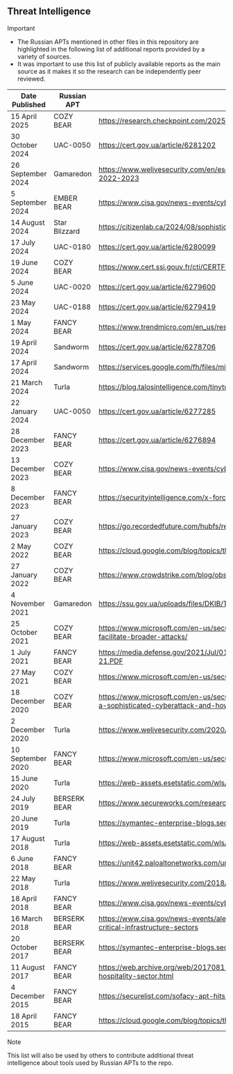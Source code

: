 ## Threat Intelligence

> [!IMPORTANT]
> - The Russian APTs mentioned in other files in this repository are highlighted in the following list of additional reports provided by a variety of sources.
> - It was important to use this list of publicly available reports as the main source as it makes it so the research can be independently peer reviewed.

| Date Published | Russian APT | Report |
|---|---|---|
| 15 April 2025 | COZY BEAR | https://research.checkpoint.com/2025/apt29-phishing-campaign/ |
| 30 October 2024 | UAC-0050 | https://cert.gov.ua/article/6281202 |
| 26 September 2024 | Gamaredon | https://www.welivesecurity.com/en/eset-research/cyberespionage-gamaredon-way-analysis-toolset-used-spy-ukraine-2022-2023 |
| 5 September 2024 | EMBER BEAR | https://www.cisa.gov/news-events/cybersecurity-advisories/aa24-249a |
| 14 August 2024 | Star Blizzard | https://citizenlab.ca/2024/08/sophisticated-phishing-targets-russias-perceived-enemies-around-the-globe/ |
| 17 July 2024 | UAC-0180 | https://cert.gov.ua/article/6280099 |
| 19 June 2024 | COZY BEAR | https://www.cert.ssi.gouv.fr/cti/CERTFR-2024-CTI-006/ |
| 5 June 2024 | UAC-0020 | https://cert.gov.ua/article/6279600 |
| 23 May 2024 | UAC-0188 | https://cert.gov.ua/article/6279419 |
| 1 May 2024 | FANCY BEAR | https://www.trendmicro.com/en_us/research/24/e/router-roulette.html |
| 19 April 2024 | Sandworm | https://cert.gov.ua/article/6278706 |
| 17 April 2024 | Sandworm | https://services.google.com/fh/files/misc/apt44-unearthing-sandworm.pdf |
| 21 March 2024 | Turla | https://blog.talosintelligence.com/tinyturla-full-kill-chain/ |
| 22 January 2024 | UAC-0050 | https://cert.gov.ua/article/6277285 |
| 28 December 2023 | FANCY BEAR | https://cert.gov.ua/article/6276894 |
| 13 December 2023 | COZY BEAR | https://www.cisa.gov/news-events/cybersecurity-advisories/aa23-347a | 
| 8 December 2023 | FANCY BEAR | https://securityintelligence.com/x-force/itg05-ops-leverage-israel-hamas-conflict-lures-to-deliver-headlace-malware/ |
| 27 January 2023 | COZY BEAR | https://go.recordedfuture.com/hubfs/reports/cta-2023-0127.pdf |
| 2 May 2022 | COZY BEAR | https://cloud.google.com/blog/topics/threat-intelligence/unc3524-eye-spy-email/ |
| 27 January 2022 | COZY BEAR | https://www.crowdstrike.com/blog/observations-from-the-stellarparticle-campaign/ | 
| 4 November 2021 | Gamaredon | https://ssu.gov.ua/uploads/files/DKIB/Technical%20report%20Armagedon.pdf |
| 25 October 2021 | COZY BEAR | https://www.microsoft.com/en-us/security/blog/2021/10/25/nobelium-targeting-delegated-administrative-privileges-to-facilitate-broader-attacks/ |
| 1 July 2021 | FANCY BEAR | https://media.defense.gov/2021/Jul/01/2002753896/-1/-1/1/CSA_GRU_GLOBAL_BRUTE_FORCE_CAMPAIGN_UOO158036-21.PDF |
| 27 May 2021 | COZY BEAR | https://www.microsoft.com/en-us/security/blog/2021/05/27/new-sophisticated-email-based-attack-from-nobelium/ |
| 18 December 2020 | COZY BEAR | https://www.microsoft.com/en-us/security/blog/2020/12/18/analyzing-solorigate-the-compromised-dll-file-that-started-a-sophisticated-cyberattack-and-how-microsoft-defender-helps-protect/ |
| 2 December 2020 | Turla | https://www.welivesecurity.com/2020/12/02/turla-crutch-keeping-back-door-open/ |
| 10 September 2020 | FANCY BEAR | https://www.microsoft.com/en-us/security/blog/2020/09/10/strontium-detecting-new-patters-credential-harvesting/ |
| 15 June 2020 | Turla | https://web-assets.esetstatic.com/wls/2020/05/ESET_Turla_ComRAT.pdf |
| 24 July 2019 | BERSERK BEAR | https://www.secureworks.com/research/resurgent-iron-liberty-targeting-energy-sector |
| 20 June 2019 | Turla | https://symantec-enterprise-blogs.security.com/threat-intelligence/waterbug-espionage-governments |
| 17 August 2018 | Turla | https://web-assets.esetstatic.com/wls/2018/08/Eset-Turla-Outlook-Backdoor.pdf |
| 6 June 2018 | FANCY BEAR | https://unit42.paloaltonetworks.com/unit42-sofacy-groups-parallel-attacks/ |
| 22 May 2018 | Turla | https://www.welivesecurity.com/2018/05/22/turla-mosquito-shift-towards-generic-tools/ |
| 18 April 2018 | FANCY BEAR | https://www.cisa.gov/news-events/cybersecurity-advisories/aa23-108 |
| 16 March 2018 | BERSERK BEAR | https://www.cisa.gov/news-events/alerts/2018/03/15/russian-government-cyber-activity-targeting-energy-and-other-critical-infrastructure-sectors |
| 20 October 2017 | BERSERK BEAR | https://symantec-enterprise-blogs.security.com/threat-intelligence/dragonfly-energy-sector-cyber-attacks |
| 11 August 2017 | FANCY BEAR | https://web.archive.org/web/20170811181009/https://www.fireeye.com/blog/threat-research/2017/08/apt28-targets-hospitality-sector.html |
| 4 December 2015 | FANCY BEAR | https://securelist.com/sofacy-apt-hits-high-profile-targets-with-updated-toolset/72924/ |
| 18 April 2015 | FANCY BEAR | https://cloud.google.com/blog/topics/threat-intelligence/probable-apt28-useo/ |

> [!NOTE]
> This list will also be used by others to contribute additional threat intelligence about tools used by Russian APTs to the repo.
